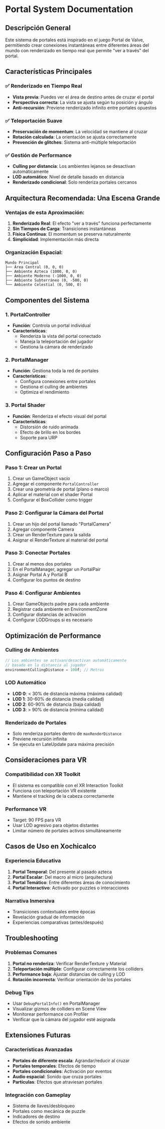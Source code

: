 # Portal System Documentation

## Descripción General
Este sistema de portales está inspirado en el juego Portal de Valve, permitiendo crear conexiones instantáneas entre diferentes áreas del mundo con renderizado en tiempo real que permite "ver a través" del portal.

## Características Principales

### ✅ Renderizado en Tiempo Real
- **Vista previa**: Puedes ver el área de destino antes de cruzar el portal
- **Perspectiva correcta**: La vista se ajusta según tu posición y ángulo
- **Anti-recursión**: Previene renderizado infinito entre portales opuestos

### ✅ Teleportación Suave
- **Preservación de momentum**: La velocidad se mantiene al cruzar
- **Rotación calculada**: La orientación se ajusta correctamente
- **Prevención de glitches**: Sistema anti-múltiple teleportación

### ✅ Gestión de Performance
- **Culling por distancia**: Los ambientes lejanos se desactivan automáticamente
- **LOD automático**: Nivel de detalle basado en distancia
- **Renderizado condicional**: Solo renderiza portales cercanos

## Arquitectura Recomendada: Una Escena Grande

### Ventajas de esta Aproximación:
1. **Renderizado Real**: El efecto "ver a través" funciona perfectamente
2. **Sin Tiempos de Carga**: Transiciones instantáneas
3. **Física Continua**: El momentum se preserva naturalmente
4. **Simplicidad**: Implementación más directa

### Organización Espacial:
```
Mundo Principal
├── Área Central (0, 0, 0)
├── Ambiente Azteca (1000, 0, 0)
├── Ambiente Moderno (-1000, 0, 0)
├── Ambiente Subterráneo (0, -500, 0)
└── Ambiente Celestial (0, 500, 0)
```

## Componentes del Sistema

### 1. PortalController
- **Función**: Controla un portal individual
- **Características**:
  - Renderiza la vista del portal conectado
  - Maneja la teleportación del jugador
  - Gestiona la cámara de renderizado

### 2. PortalManager
- **Función**: Gestiona toda la red de portales
- **Características**:
  - Configura conexiones entre portales
  - Gestiona el culling de ambientes
  - Optimiza el rendimiento

### 3. Portal Shader
- **Función**: Renderiza el efecto visual del portal
- **Características**:
  - Distorsión de ruido animada
  - Efecto de brillo en los bordes
  - Soporte para URP

## Configuración Paso a Paso

### Paso 1: Crear un Portal
1. Crear un GameObject vacío
2. Agregar el componente `PortalController`
3. Crear una geometría de portal (plano o marco)
4. Aplicar el material con el shader Portal
5. Configurar el BoxCollider como trigger

### Paso 2: Configurar la Cámara del Portal
1. Crear un hijo del portal llamado "PortalCamera"
2. Agregar componente Camera
3. Crear un RenderTexture para la salida
4. Asignar el RenderTexture al material del portal

### Paso 3: Conectar Portales
1. Crear al menos dos portales
2. En el PortalManager, agregar un PortalPair
3. Asignar Portal A y Portal B
4. Configurar los puntos de destino

### Paso 4: Configurar Ambientes
1. Crear GameObjects padre para cada ambiente
2. Registrar cada ambiente en EnvironmentZone
3. Configurar distancias de activación
4. Configurar LODGroups si es necesario

## Optimización de Performance

### Culling de Ambientes
```csharp
// Los ambientes se activan/desactivan automáticamente
// basado en la distancia al jugador
environmentCullingDistance = 100f; // Metros
```

### LOD Automático
- **LOD 0**: < 30% de distancia máxima (máxima calidad)
- **LOD 1**: 30-60% de distancia (media calidad)
- **LOD 2**: 60-90% de distancia (baja calidad)
- **LOD 3**: > 90% de distancia (mínima calidad)

### Renderizado de Portales
- Solo renderiza portales dentro de `maxRenderDistance`
- Previene recursión infinita
- Se ejecuta en LateUpdate para máxima precisión

## Consideraciones para VR

### Compatibilidad con XR Toolkit
- El sistema es compatible con el XR Interaction Toolkit
- Funciona con teleportación VR existente
- Mantiene el tracking de la cabeza correctamente

### Performance VR
- Target: 90 FPS para VR
- Usar LOD agresivo para objetos distantes
- Limitar número de portales activos simultáneamente

## Casos de Uso en Xochicalco

### Experiencia Educativa
1. **Portal Temporal**: Del presente al pasado azteca
2. **Portal Escalar**: Del macro al micro (arquitectura)
3. **Portal Temático**: Entre diferentes áreas de conocimiento
4. **Portal Interactivo**: Activado por puzzles o interacciones

### Narrativa Inmersiva
- Transiciones contextuales entre épocas
- Revelación gradual de información
- Experiencias comparativas (antes/después)

## Troubleshooting

### Problemas Comunes
1. **Portal no renderiza**: Verificar RenderTexture y Material
2. **Teleportación múltiple**: Configurar correctamente los colliders
3. **Performance baja**: Ajustar distancias de culling y LOD
4. **Rotación incorrecta**: Verificar orientación de los portales

### Debug Tips
- Usar `DebugPortalInfo()` en PortalManager
- Visualizar gizmos de colliders en Scene View
- Monitorear performance con Profiler
- Verificar que la cámara del jugador esté asignada

## Extensiones Futuras

### Características Avanzadas
- **Portales de diferente escala**: Agrandar/reducir al cruzar
- **Portales temporales**: Efectos de tiempo
- **Portales condicionales**: Activación por eventos
- **Audio espacial**: Sonido que cruza portales
- **Partículas**: Efectos que atraviesan portales

### Integración con Gameplay
- Sistema de llaves/desbloqueo
- Portales como mecánica de puzzle
- Indicadores de destino
- Efectos de sonido ambiente
